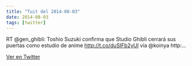```yaml
---
title: "Tuit del 2014-08-03"
date: 2014-08-03
tags: [twitter]
---
```


RT @gen_ghibli: Toshio Suzuki confirma que Studio Ghibli cerrará sus puertas como estudio de anime http://t.co/duSIFb2yUl vía @koinya http:…



[Ver en Twitter](https://twitter.com/i/web/status/496000814868365312)

